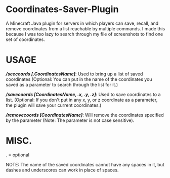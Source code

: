 # Coordinates-Saver-Plugin
A Minecraft Java plugin for servers in which players can save, recall, and remove coordinates from a list reachable by multiple commands.  I made this because I was too lazy to search through my file of screenshots to find one set of coordinates.

 # USAGE
***/seecoords [.CoordinatesName]***: Used to bring up a list of saved coordinates (Optional: You can put in the name of the coordinates you saved as a parameter to search through the list for it.) 

***/savecoords [CoordinatesName, .x, .y, .z]***: Used to save coordinates to a list. (Optional:  If you don't put in any x, y, or z coordinate as a parameter, the plugin will save your current coordinates.)

***/removecoords [CoordinatesName]***:  Will remove the coordinates specified by the parameter (Note: The parameter is not case sensitive).

# MISC.

. = optional

NOTE: The name of the saved coordinates cannot have any spaces in it, but dashes and underscores can work in place of spaces.
